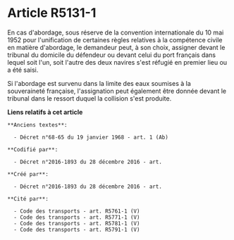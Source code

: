 # Article R5131-1

En cas d'abordage, sous réserve de la convention internationale du 10 mai 1952 pour l'unification de certaines règles
relatives à la compétence civile en matière d'abordage, le demandeur peut, à son choix, assigner devant le tribunal du
domicile du défendeur ou devant celui du port français dans lequel soit l'un, soit l'autre des deux navires s'est réfugié en
premier lieu ou a été saisi.

Si l'abordage est survenu dans la limite des eaux soumises à la souveraineté française, l'assignation peut également être
donnée devant le tribunal dans le ressort duquel la collision s'est produite.

**Liens relatifs à cet article**

	**Anciens textes**:

	  - Décret n°68-65 du 19 janvier 1968 - art. 1 (Ab)

	**Codifié par**:

	  - Décret n°2016-1893 du 28 décembre 2016 - art.

	**Créé par**:

	  - Décret n°2016-1893 du 28 décembre 2016 - art.

	**Cité par**:

	  - Code des transports - art. R5761-1 (V)
	  - Code des transports - art. R5771-1 (V)
	  - Code des transports - art. R5781-1 (V)
	  - Code des transports - art. R5791-1 (V)
